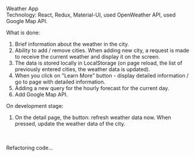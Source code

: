 Weather App</br>
Technology: React, Redux, Material-UI, used OpenWeather API, used Google Map API.</br>

What is done:
1. Brief information about the weather in the city.
2. Ability to add / remove cities. When adding
new city, a request is made to receive the current weather and display
it on the screen.
3. The data is stored locally in LocalStorage (on page reload, the list of previously
entered cities, the weather data is updated).
4. When you click on "Learn More" button - display detailed information / go to
page with detailed information.
5. Adding a new query for the hourly forecast for the current day.
6. Add Google Map API.

On development stage:
1. On the detail page, the button: refresh
weather data now. When pressed, update the weather data of the city.
</br>
</br>
Refactoring code...
